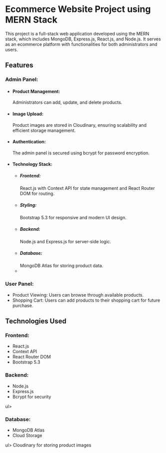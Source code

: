 <h1>Ecommerce Website Project using MERN Stack</h1>
<p>This project is a full-stack web application developed using the MERN stack, which includes MongoDB, Express.js, React.js, and Node.js. It serves as an ecommerce platform with functionalities for both administrators and users.</p>

<h2>Features </h2>
<h3>Admin Panel: </h3>
<ul>
  <li><h4>Product Management:</h4> Administrators can add, update, and delete products. </li>
  <li><h4>Image Upload:</h4> Product images are stored in Cloudinary, ensuring scalability and efficient storage management. </li>
  <li><h4>Authentication:</h4> The admin panel is secured using bcrypt for password encryption. </li>
  <li><h4>Technology Stack:</h4>
    <ul>
      <li><h5>Frontend:</h5>React.js with Context API for state management and React Router DOM for routing.</li>
      <li><h5>Styling:</h5>Bootstrap 5.3 for responsive and modern UI design.</li>
      <li><h5>Backend:</h5>Node.js and Express.js for server-side logic.</li>
      <li><h5>Database:</h5>MongoDB Atlas for storing product data.</li>
      <li></li>
    </ul>
  </li>
</ul>

<h3>User Panel:</h3>
<ul>
  
<li>Product Viewing: Users can browse through available products.</li>
<li>Shopping Cart: Users can add products to their shopping cart for future purchase.</li>
</ul>


<h2>Technologies Used</h2>
<h3>Frontend:</h3>
<ul>
<li>React.js</li>
<li>Context API</li>
<li>React Router DOM</li>
<li>Bootstrap 5.3</li>
  

</ul>
<h3>Backend:</h3>
<ul>
<li>Node.js</li>
<li>Express.js</li>
<li>Bcrypt for security</li>
</ul>ul>

<h3>Database:</h3>
<ul>
<li>MongoDB Atlas</li>
<li>Cloud Storage</li>
</ul>ul>
Cloudinary for storing product images













